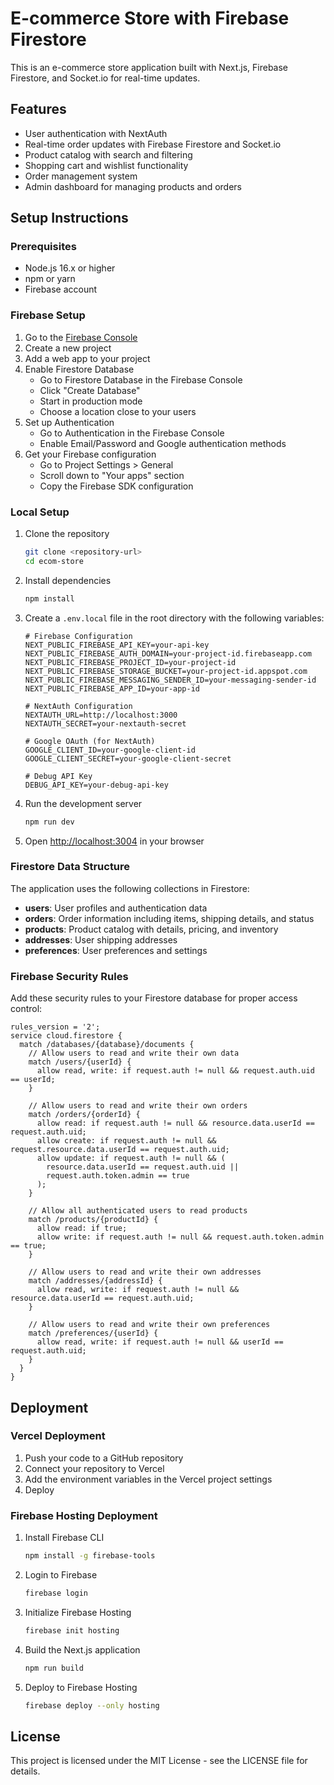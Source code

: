 # E-commerce Store with Firebase Firestore

This is an e-commerce store application built with Next.js, Firebase Firestore, and Socket.io for real-time updates.

## Features

- User authentication with NextAuth
- Real-time order updates with Firebase Firestore and Socket.io
- Product catalog with search and filtering
- Shopping cart and wishlist functionality
- Order management system
- Admin dashboard for managing products and orders

## Setup Instructions

### Prerequisites

- Node.js 16.x or higher
- npm or yarn
- Firebase account

### Firebase Setup

1. Go to the [Firebase Console](https://console.firebase.google.com/)
2. Create a new project
3. Add a web app to your project
4. Enable Firestore Database
   - Go to Firestore Database in the Firebase Console
   - Click "Create Database"
   - Start in production mode
   - Choose a location close to your users
5. Set up Authentication
   - Go to Authentication in the Firebase Console
   - Enable Email/Password and Google authentication methods
6. Get your Firebase configuration
   - Go to Project Settings > General
   - Scroll down to "Your apps" section
   - Copy the Firebase SDK configuration

### Local Setup

1. Clone the repository
   ```bash
   git clone <repository-url>
   cd ecom-store
   ```

2. Install dependencies
   ```bash
   npm install
   ```

3. Create a `.env.local` file in the root directory with the following variables:
   ```
   # Firebase Configuration
   NEXT_PUBLIC_FIREBASE_API_KEY=your-api-key
   NEXT_PUBLIC_FIREBASE_AUTH_DOMAIN=your-project-id.firebaseapp.com
   NEXT_PUBLIC_FIREBASE_PROJECT_ID=your-project-id
   NEXT_PUBLIC_FIREBASE_STORAGE_BUCKET=your-project-id.appspot.com
   NEXT_PUBLIC_FIREBASE_MESSAGING_SENDER_ID=your-messaging-sender-id
   NEXT_PUBLIC_FIREBASE_APP_ID=your-app-id

   # NextAuth Configuration
   NEXTAUTH_URL=http://localhost:3000
   NEXTAUTH_SECRET=your-nextauth-secret

   # Google OAuth (for NextAuth)
   GOOGLE_CLIENT_ID=your-google-client-id
   GOOGLE_CLIENT_SECRET=your-google-client-secret

   # Debug API Key
   DEBUG_API_KEY=your-debug-api-key
   ```

4. Run the development server
   ```bash
   npm run dev
   ```

5. Open [http://localhost:3004](http://localhost:3004) in your browser

### Firestore Data Structure

The application uses the following collections in Firestore:

- **users**: User profiles and authentication data
- **orders**: Order information including items, shipping details, and status
- **products**: Product catalog with details, pricing, and inventory
- **addresses**: User shipping addresses
- **preferences**: User preferences and settings

### Firebase Security Rules

Add these security rules to your Firestore database for proper access control:

```
rules_version = '2';
service cloud.firestore {
  match /databases/{database}/documents {
    // Allow users to read and write their own data
    match /users/{userId} {
      allow read, write: if request.auth != null && request.auth.uid == userId;
    }
    
    // Allow users to read and write their own orders
    match /orders/{orderId} {
      allow read: if request.auth != null && resource.data.userId == request.auth.uid;
      allow create: if request.auth != null && request.resource.data.userId == request.auth.uid;
      allow update: if request.auth != null && (
        resource.data.userId == request.auth.uid || 
        request.auth.token.admin == true
      );
    }
    
    // Allow all authenticated users to read products
    match /products/{productId} {
      allow read: if true;
      allow write: if request.auth != null && request.auth.token.admin == true;
    }
    
    // Allow users to read and write their own addresses
    match /addresses/{addressId} {
      allow read, write: if request.auth != null && resource.data.userId == request.auth.uid;
    }
    
    // Allow users to read and write their own preferences
    match /preferences/{userId} {
      allow read, write: if request.auth != null && userId == request.auth.uid;
    }
  }
}
```

## Deployment

### Vercel Deployment

1. Push your code to a GitHub repository
2. Connect your repository to Vercel
3. Add the environment variables in the Vercel project settings
4. Deploy

### Firebase Hosting Deployment

1. Install Firebase CLI
   ```bash
   npm install -g firebase-tools
   ```

2. Login to Firebase
   ```bash
   firebase login
   ```

3. Initialize Firebase Hosting
   ```bash
   firebase init hosting
   ```

4. Build the Next.js application
   ```bash
   npm run build
   ```

5. Deploy to Firebase Hosting
   ```bash
   firebase deploy --only hosting
   ```

## License

This project is licensed under the MIT License - see the LICENSE file for details.
